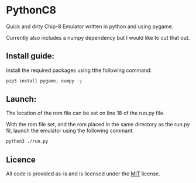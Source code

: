 # PythonC8
Quick and dirty Chip-8 Emulator written in python and using pygame.

Currently also includes a numpy dependency but I would like to cut that out.

## Install guide:
Install the required packages using tthe following command:
```bash
pip3 install pygame, numpy -y
```

## Launch:
The location of the rom file can be set on line 18 of the run.py file.

With the rom file set, and the rom placed in the same directory as the run.py fil, launch the emulator using the following commant.
```bash
python3 ./run.py
```

## Licence
All code is provided as-is and is licensed under the [MIT](https://choosealicense.com/licenses/mit/) license.
